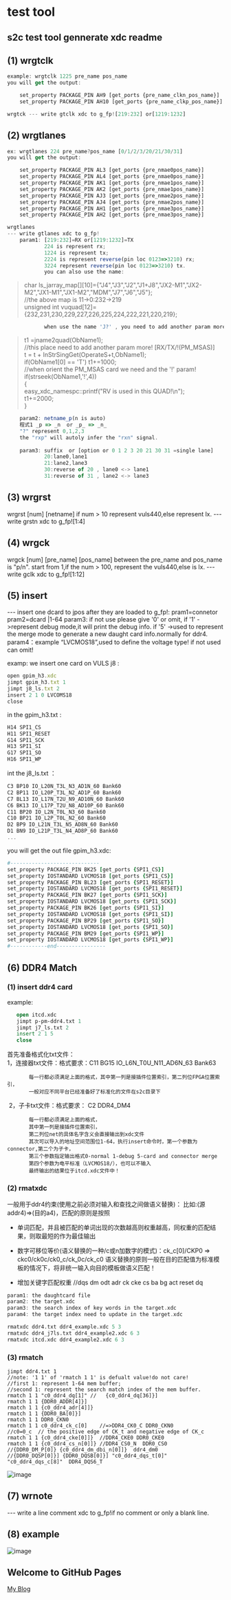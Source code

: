# test tool

## s2c test tool gennerate xdc readme

## (1) wrgtclk

```javascript
example: wrgtclk 1225 pre_name pos_name   
you will get the output:
```

```javascript
    set_property PACKAGE_PIN AH9 [get_ports {pre_name_clkn_pos_name}]
    set_property PACKAGE_PIN AH10 [get_ports {pre_name_clkp_pos_name}]
```

```javascript
wrgtck --- write gtclk xdc to g_fp![219:232] or[1219:1232]
```

## (2) wrgtlanes

```javascript
ex: wrgtlanes 224 pre_name?pos_name [0/1/2/3/20/21/30/31]    
you will get the output:
```

```javascript
    set_property PACKAGE_PIN AL3 [get_ports {pre_nmae0pos_name}]
    set_property PACKAGE_PIN AL4 [get_ports {pre_nmae0pos_name}]
    set_property PACKAGE_PIN AK1 [get_ports {pre_nmae1pos_name}]
    set_property PACKAGE_PIN AK2 [get_ports {pre_nmae1pos_name}]
    set_property PACKAGE_PIN AJ3 [get_ports {pre_nmae2pos_name}]
    set_property PACKAGE_PIN AJ4 [get_ports {pre_nmae2pos_name}]
    set_property PACKAGE_PIN AH1 [get_ports {pre_nmae3pos_name}]
    set_property PACKAGE_PIN AH2 [get_ports {pre_nmae3pos_name}]
```

```javascript
wrgtlanes     
--- write gtlanes xdc to g_fp!    
    param1: [219:232]=RX or[1219:1232]=TX
            224 is represent rx;     
            1224 is represent tx;   
            2224 is represent reverse(pin loc 0123=>3210) rx;    
            3224 represent reverse(pin loc 0123=>3210) tx.   
            you can also use the name:
 ```           
> char ls_jarray_map[][10]={"J4","J3","J2","J1+J8","JX2-M1","JX2-M2","JX1-M1","JX1-M2","MDM","J7","J6","J5"};    
> //the above map is 11->0:232->219    
> unsigned int vuquad[12]={232,231,230,229,227,226,225,224,222,221,220,219};   
```javascript           
            when use the name 'J?' , you need to add another param more ,like : T/T!/R/R!
```             
> t1 =jname2quad(ObName1);    
> //this place need to add another param more! [RX/TX/!(PM_MSAS)]   
> t = t + InStrSingGet(OperateS+t,ObName1);   
> if(ObName1[0] == 'T')  t1+=1000;   
> //when orient the PM_MSAS card we need and the '!' param!    
> if(strseek(ObName1,'!',4))   
>   {   
>       easy_xdc_namespc::printf("RV is used in this QUAD!\n");   
>       t1+=2000;   
>   }   

```javascript
    param2: netname_p(n is auto) 
    程式1 _p => _n  or _p_ => _n_
    "?" represent 0,1,2,3    
    the "rxp" will autoly infer the "rxn" signal.
    
    param3: suffix  or [option or 0 1 2 3 20 21 30 31 =single lane]   
            20:lane0,lane1   
            21:lane2,lane3   
            30:reverse of 20 , lane0 <-> lane1   
            31:reverse of 31 , lane2 <-> lane3   
```

## (3) wrgrst

wrgrst [num] [netname]
 if num > 10  represent vuls440,else represent lx.
 --- write grstn xdc to g_fp![1:4]


## (4) wrgck

   wrgck [num] [pre_name] [pos_name]
   between the pre_name and pos_name is "p/n".
   start from 1,if the num > 100, represent the vuls440,else is lx.
--- write gclk xdc to g_fp![1:12]

## (5) insert

 --- insert one dcard to jpos after they are loaded to g_fp!:
pram1=connetor pram2=dcard |1-64
param3: if not use please give '0' or omit,
        if '1' ->represent debug mode,it will print the debug info.
        if '5' ->used to represent the merge mode to generate a new daught card info.normally for ddr4.
param4：example “LVCMOS18”,used to define the voltage type!
        if not used can omit!

examp: we insert one card on VULS j8 :

```javascript
open gpim_h3.xdc
jimpt gpim_h3.txt 1
jimpt j8_ls.txt 2
insert 2 1 0 LVCOMS18
close
```

in the gpim_h3.txt :

```javascript
H14 SPI1_CS
H11 SPI1_RESET
G14 SPI1_SCK
H13 SPI1_SI
G17 SPI1_SO
H16 SPI1_WP
```

int the j8_ls.txt ：

```javascript
C3 BP10 IO_L20N_T3L_N3_AD1N_60 Bank60
C2 BP11 IO_L20P_T3L_N2_AD1P_60 Bank60
C7 BL13 IO_L17N_T2U_N9_AD10N_60 Bank60
C6 BK13 IO_L17P_T2U_N8_AD10P_60 Bank60
C11 BP20 IO_L2N_T0L_N3_60 Bank60
C10 BP21 IO_L2P_T0L_N2_60 Bank60
D2 BP9 IO_L21N_T3L_N5_AD8N_60 Bank60
D1 BN9 IO_L21P_T3L_N4_AD8P_60 Bank60
...

```

you will get the out file gpim_h3.xdc:

```tcl
#-----------------------------
set_property PACKAGE_PIN BK25 [get_ports {SPI1_CS}]
set_property IOSTANDARD LVCMOS18 [get_ports {SPI1_CS}]
set_property PACKAGE_PIN BL23 [get_ports {SPI1_RESET}]
set_property IOSTANDARD LVCMOS18 [get_ports {SPI1_RESET}]
set_property PACKAGE_PIN BK27 [get_ports {SPI1_SCK}]
set_property IOSTANDARD LVCMOS18 [get_ports {SPI1_SCK}]
set_property PACKAGE_PIN BK26 [get_ports {SPI1_SI}]
set_property IOSTANDARD LVCMOS18 [get_ports {SPI1_SI}]
set_property PACKAGE_PIN BP29 [get_ports {SPI1_SO}]
set_property IOSTANDARD LVCMOS18 [get_ports {SPI1_SO}]
set_property PACKAGE_PIN BM29 [get_ports {SPI1_WP}]
set_property IOSTANDARD LVCMOS18 [get_ports {SPI1_WP}]
#------------end----------------
```



## (6) DDR4 Match

### (1) insert ddr4 card

example:

```tcl
   open itcd.xdc
   jimpt p-pm-ddr4.txt 1
   jimpt j7_ls.txt 2
   insert 2 1 5
   close
```



  首先准备格式化txt文件：    
    1，连接器txt文件：格式要求：C11	BG15	IO_L6N_T0U_N11_AD6N_63	Bank63

```
       每一行都必须满足上面的格式，其中第一列是接插件位置索引，第二列位FPGA位置索引，
       一般对应不同平台已经准备好了标准化的文件在s2c目录下
```

​    2，子卡txt文件：格式要求： C2 DDR4_DM4 

```
       每一行都必须满足上面的格式，
       其中第一列是接插件位置索引，
       第二列位net的具体名字含义会直接输出到xdc文件
       其次可以导入的地址空间范围位1-64，执行insert命令时，第一个参数为connector,第二个为子卡，
       第三个参数指定输出格式0-normal 1-debug 5-card and connector merge 
       第四个参数为电平标准（LVCMOS18/），也可以不输入
       最终输出的结果位于itcd.xdc文件中！
```

### (2) rmatxdc

一般用于ddr4约束(使用之前必须对输入和查找之间做语义替换)：
比如:(源addr4)=>(目的a4)，匹配的原则是按照

+ 单词匹配，并且被匹配的单词出现的次数越高则权重越高，同权重的匹配结果，则取最短的作为最佳输出

+ 数字可移位等价(语义替换的一种/c或n加数字的模式)：ck_c[0]/CKP0 => ckc0/ck0c/ck0_c/ck_0c/ck_c0 
  语义替换的原则一般在目的匹配值为标准模板的情况下，将非统一输入向目的模板做语义匹配！
+ 增加关键字匹配权重
  //dqs dm odt adr ck cke cs ba bg act reset dq

```cpp
param1: the daughtcard file
param2: the target.xdc
param3: the search index of key words in the target.xdc
param4: the target index need to update in the target.xdc
```

```tcl
rmatxdc ddr4.txt ddr4_example.xdc 5 3
rmatxdc ddr4_j7ls.txt ddr4_example2.xdc 6 3
rmatxdc itcd.xdc ddr4_example2.xdc 6 3
```


### (3) rmatch
```
jimpt ddr4.txt 1 
//note: '1 1' of 'rmatch 1 1' is defualt value!do not care!
//first 1: represent 1-64 mem buffer;
//second 1: represent the search match index of the mem buffer.
rmatch 1 1 "c0_ddr4_dq[1]" //   {c0_ddr4_dq[36]}]
rmatch 1 1 {DDR0_ADDR[4]}]
rmatch 1 1 {c0_ddr4_adr[4]]} 
rmatch 1 1 {DDR0_BA[0]}]
rmatch 1 1 DDR0_CKN0   
rmatch 1 1 c0_ddr4_ck_c[0]    //=>DDR4_CK0_C DDR0_CKN0   
//c0=0_c  // the positive edge of CK_t and negative edge of CK_c
rmatch 1 1 {c0_ddr4_cke[0]]}  //DDR4_CKE0 DDR0_CKE0
rmatch 1 1 {c0_ddr4_cs_n[0]]} //DDR4_CS0_N  DDR0_CS0
//{DDR0_DM_P[0]} {c0_ddr4_dm_dbi_n[0]]}  ddr4_dm0
//{DDR0_DQSP[0]}] {DDR0_DQSB[0]}] "c0_ddr4_dqs_t[0]" "c0_ddr4_dqs_c[8]"  DDR4_DQS6_T
```


![image](https://user-images.githubusercontent.com/35107934/142165287-513b582f-bf58-42d7-95ab-f7e8533285d2.png)


## (7) wrnote

 --- write a line comment xdc to g_fp!if no comment or only a blank line.



## (8) example

![image](https://user-images.githubusercontent.com/35107934/142143964-90f7a9b4-f9f2-4204-adc7-468d52e595bc.png)

## Welcome to GitHub Pages

[My Blog](https://www.cnblogs.com/time93/)
